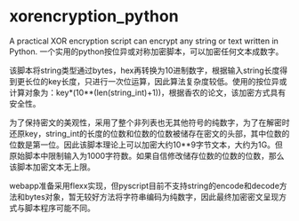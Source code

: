 # xorencryption_python

A practical  XOR encryption script can encrypt any string or text written in Python. 一个实用的python按位异或对称加密脚本，可以加密任何文本成数字。

该脚本将string类型通过bytes，hex再转换为10进制数字，根据输入string长度得到更长位的key长度，只进行一次位运算，因此算法复杂度较低。使用的按位异或计算对象为：key*(10**(len(string_int)+1))，根据香农的论文，该加密方式具有安全性。

为了保持密文的美观性，采用了整个非列表也无其他符号的纯数字，为了在解密时还原key，string_int的长度的位数和位数的位数被储存在密文的头部，其中位数的位数是第一位。因此该脚本理论上可以加密大约10**9字节文本，大约为1G。但原始脚本中限制输入为1000字符数。如果自信修改储存位数的位数的位数，那么该脚本加密文本无上限。

webapp准备采用flexx实现，但pyscript目前不支持string的encode和decode方法和bytes对象，暂无较好方法将字符串编码为纯数字，因此最终加密密文呈现方式与脚本程序可能不同。
